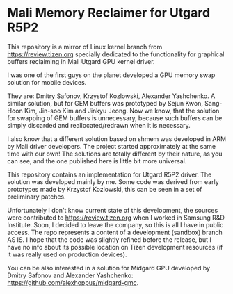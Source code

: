 # Mali Memory Reclaimer for Utgard R5P2

This repository is a mirror of Linux kernel branch from
https://review.tizen.org specially dedicated to the functionality for graphical
buffers reclaiming in Mali Utgard GPU kernel driver.

I was one of the first guys on the planet developed a GPU memory swap solution
for mobile devices.

They are: Dmitry Safonov, Krzystof Kozlowski, Alexander Yashchenko. A similar
solution, but for GEM buffers was prototyped by Sejun Kwon, Sang-Hoon Kim,
Jin-soo Kim and Jinkyu Jeong. Now we know, that the solution for swapping of
GEM buffers is unnecessary, because such buffers can be simply discarded and
reallocated/redrawn when it is necessary.

I also know that a different solution based on shmem was developed in
ARM by Mali driver developers. The project started approximately at the same
time with our own! The solutions are totally different by their nature,
as you can see, and the one published here is little bit more universal.

This repository contains an implementation for Utgard R5P2 driver. The solution
was developed mainly by me. Some code was derived from early prototypes made by
Krzystof Kozlowski, this can be seen in a set of preliminary patches.

Unfortunately I don't know current state of this development, the sources
were contributed to https://review.tizen.org when I worked in Samsung R&D
Institute. Soon, I decided to leave the company, so this is all I have in
public access. The repo represents a content of a development (sandbox)
branch AS IS. I hope that the code was slightly refined before the release,
but I have no info about its possible location on Tizen development resources
(if it was really used on production devices).

You can be also interested in a solution for Midgard GPU developed by Dmitry
Safonov and Alexander Yashchenko: https://github.com/alexhoppus/midgard-gmc.
